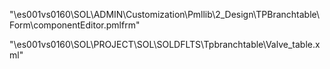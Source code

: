"\\es001vs0160\SOL\ADMIN\Customization\Pmllib\2_Design\TPBranchtable\Form\componentEditor.pmlfrm"

"\\es001vs0160\SOL\PROJECT\SOL\SOLDFLTS\Tpbranchtable\Valve_table.xml"